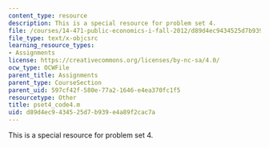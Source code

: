 ```yaml
---
content_type: resource
description: This is a special resource for problem set 4.
file: /courses/14-471-public-economics-i-fall-2012/d89d4ec9434525d7b939e4a89f2cac7a_pset4_code4.m
file_type: text/x-objcsrc
learning_resource_types:
- Assignments
license: https://creativecommons.org/licenses/by-nc-sa/4.0/
ocw_type: OCWFile
parent_title: Assignments
parent_type: CourseSection
parent_uid: 597cf42f-580e-77a2-1646-e4ea370fc1f5
resourcetype: Other
title: pset4_code4.m
uid: d89d4ec9-4345-25d7-b939-e4a89f2cac7a
---
```

This is a special resource for problem set 4.